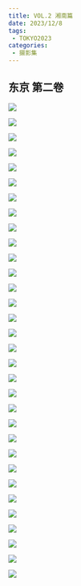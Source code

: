 ```yaml
---
title: VOL.2 湘南篇
date: 2023/12/8
tags:
 - TOKYO2023
categories:
 - 摄影集
---
```


## 东京 第二卷




![](https://cdn.jsdelivr.net/gh/HgOCN2/picx-images-hosting@master/K2/000070.446ll264eq00.webp)

![](https://cdn.jsdelivr.net/gh/HgOCN2/picx-images-hosting@master/K2/000069.2g8uxryfjejo.webp)

![](https://cdn.jsdelivr.net/gh/HgOCN2/picx-images-hosting@master/K2/000067.4wpa7qw0sec0.webp)

![](https://cdn.jsdelivr.net/gh/HgOCN2/picx-images-hosting@master/K2/000066.2ddkjkhfb9es.webp)

![](https://cdn.jsdelivr.net/gh/HgOCN2/picx-images-hosting@master/K2/000065.2c20g9467tj4.webp)

![](https://cdn.jsdelivr.net/gh/HgOCN2/picx-images-hosting@master/K2/000064.6gnrbfdniy00.webp)

![](https://cdn.jsdelivr.net/gh/HgOCN2/picx-images-hosting@master/K2/000063.36h13ttl3uq0.webp)

![](https://cdn.jsdelivr.net/gh/HgOCN2/picx-images-hosting@master/K2/000061.xkd7nukz39c.webp)

![](https://cdn.jsdelivr.net/gh/HgOCN2/picx-images-hosting@master/K2/000060.qkzkzre1h6o.webp)

![](https://cdn.jsdelivr.net/gh/HgOCN2/picx-images-hosting@master/K2/000059.36czruf6zrc0.webp)

![](https://cdn.jsdelivr.net/gh/HgOCN2/picx-images-hosting@master/K2/000058.3uxeb0s7bew0.webp)

![](https://cdn.jsdelivr.net/gh/HgOCN2/picx-images-hosting@master/K2/000057.64t0ki8p5yk0.webp)

![](https://cdn.jsdelivr.net/gh/HgOCN2/picx-images-hosting@master/K2/000056.7ied58b5hxw0.webp)

![](https://cdn.jsdelivr.net/gh/HgOCN2/picx-images-hosting@master/K2/000055.6fr2h4fo79c0.webp)

![](https://cdn.jsdelivr.net/gh/HgOCN2/picx-images-hosting@master/K2/000054.6sh0w7gursg0.webp)

![](https://cdn.jsdelivr.net/gh/HgOCN2/picx-images-hosting@master/K2/000053.gza4kffdl4g.webp)

![](https://cdn.jsdelivr.net/gh/HgOCN2/picx-images-hosting@master/K2/000052.3j8gp1wjlvs0.webp)

![](https://cdn.jsdelivr.net/gh/HgOCN2/picx-images-hosting@master/K2/000051.7lhtr0inrcg0.webp)

![](https://cdn.jsdelivr.net/gh/HgOCN2/picx-images-hosting@master/K2/000050.530fuikv1g40.webp)

![](https://cdn.jsdelivr.net/gh/HgOCN2/picx-images-hosting@master/K2/000049.62t1e2lnrt40.webp)

![](https://cdn.jsdelivr.net/gh/HgOCN2/picx-images-hosting@master/K2/000048.1xg0n3wlqsdc.webp)

![](https://cdn.jsdelivr.net/gh/HgOCN2/picx-images-hosting@master/K2/000047.23e6dfytdvs0.webp)

![](https://cdn.jsdelivr.net/gh/HgOCN2/picx-images-hosting@master/K2/000045.2zyzcekkbio0.webp)

![](https://cdn.jsdelivr.net/gh/HgOCN2/picx-images-hosting@master/K2/000044.2rq0ilugfz00.webp)

![](https://cdn.jsdelivr.net/gh/HgOCN2/picx-images-hosting@master/K2/000043.26o1du1x56w0.webp)

![](https://cdn.jsdelivr.net/gh/HgOCN2/picx-images-hosting@master/K2/000042.60a9692p48w0.webp)

![](https://cdn.jsdelivr.net/gh/HgOCN2/picx-images-hosting@master/K2/000041.6s3qcy12qls0.webp)

![](https://cdn.jsdelivr.net/gh/HgOCN2/picx-images-hosting@master/K2/000040.1tmns2dk2jgg.webp)

![](https://cdn.jsdelivr.net/gh/HgOCN2/picx-images-hosting@master/K2/000039.70f9cl3tm400.webp)

![](https://cdn.jsdelivr.net/gh/HgOCN2/picx-images-hosting@master/K2/000006.4akigw319vy0.webp)

![](https://cdn.jsdelivr.net/gh/HgOCN2/picx-images-hosting@master/K2/000005.o61lxrdvuv4.webp)

![](https://cdn.jsdelivr.net/gh/HgOCN2/picx-images-hosting@master/K2/000004.7h8ta32mo3s0.webp)

